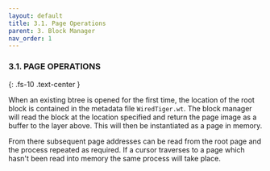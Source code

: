 ```yaml
---
layout: default
title: 3.1. Page Operations
parent: 3. Block Manager
nav_order: 1
---
```

### 3.1. PAGE OPERATIONS
{: .fs-10 .text-center }

When an existing btree is opened for the first time, the location of the root block is contained in the metadata file `WiredTiger.wt`. The block manager will read the block at the location specified and return the page image as a buffer to the layer above. This will then be instantiated as a page in memory.

From there subsequent page addresses can be read from the root page and the process repeated as required. If a cursor traverses to a page which hasn't been read into memory the same process will take place.
